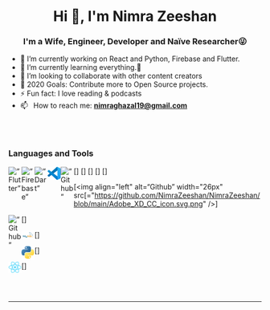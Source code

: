 <h1 align="center"> Hi 👋, I'm  Nimra Zeeshan</h1>
<h3 align="center">I'm a Wife, Engineer, Developer and Naïve Researcher😜</h3>

- 🔭 I’m currently working on React and Python, Firebase and Flutter.
- 🌱 I’m currently learning everything.🤣
- 👯 I’m looking to collaborate with other content creators
- 🥅 2020 Goals: Contribute more to Open Source projects.
- ⚡ Fun fact: I love reading & podcasts
- 📫 &ensp;How to reach me:  [**nimraghazal19@gmail.com**][email]

<br />
<br />

### Languages and Tools
[<img align="left" alt=“Flutter” width="26px" src="https://www.vectorlogo.zone/logos/flutterio/flutterio-icon.svg" />]
[<img align="left" alt=“Firebase” width="26px" src="https://www.vectorlogo.zone/logos/firebase/firebase-icon.svg" />]
[<img align="left" alt=“Dart” width="26px" src="https://www.vectorlogo.zone/logos/dartlang/dartlang-icon.svg" />]
[<img align="left" alt=“Github” width="26px" src="https://raw.githubusercontent.com/github/explore/80688e429a7d4ef2fca1e82350fe8e3517d3494d/topics/visual-studio-code/visual-studio-code.png" />]
[<img align="left" alt=“Github” width="26px" src="https://github.com/NimraZeeshan/NimraZeeshan/blob/main/1200px-Microsoft_Project_(2019%E2%80%93present).svg.png?raw=true" />]

[<img align="left" alt=“Github” width="26px" src[="https://github.com/NimraZeeshan/NimraZeeshan/blob/main/Adobe_XD_CC_icon.svg.png" />]

[<img align="left" alt=“Github” width="26px" src="https://github.com/NimraZeeshan/NimraZeeshan/blob/main/1200px-Microsoft_Project_(2019%E2%80%93present).svg.png?raw=true" />]

[<img align="left" alt=“Github” width="26px" src="https://github.com/NimraZeeshan/NimraZeeshan/blob/main/MySQL-Logo.wine.png" />]

[<img align="left" alt=“Github” width="26px" src="https://github.com/NimraZeeshan/NimraZeeshan/blob/main/Python-logo-notext.svg.png" />]

[<img align="left" alt=“Github” width="26px" src=" https://github.com/NimraZeeshan/NimraZeeshan/blob/main/React-icon.svg.png" />]



<br />
<br />

---

[linkedin]: https://linkedin.com/in/nimra-ghazal
[github]: https://github.com/NimraZeeshan
[email]: mailto:nimra.ghazal@carotechnology.com
